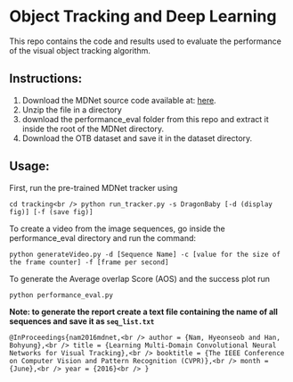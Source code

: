 # Object Tracking and Deep Learning
This repo contains the code and results used to evaluate the performance of the visual object tracking algorithm.

## Instructions:
1. Download the MDNet source code available at: [here](https://github.com/liulj13/pyMDNet-VOT2OTB).
2. Unzip the file in a directory
3. download the performance_eval folder from this repo and extract it inside the root of the MDNet directory.
4. Download the OTB dataset and save it in the dataset directory.

## Usage:
First, run the pre-trained MDNet tracker using

`cd tracking<br />
python run_tracker.py -s DragonBaby [-d (display fig)] [-f (save fig)]`

To create a video from the image sequences, go inside the performance_eval directory and run the command:

`python generateVideo.py -d [Sequence Name] -c [value for the size of the frame counter] -f [frame per second]`

To generate the Average overlap Score (AOS) and the success plot run

`python performance_eval.py`

**Note: to generate the report create a text file containing the name of all sequences and save it as `seq_list.txt`**

`@InProceedings{nam2016mdnet,<br />
author = {Nam, Hyeonseob and Han, Bohyung},<br />
title = {Learning Multi-Domain Convolutional Neural Networks for Visual Tracking},<br />
booktitle = {The IEEE Conference on Computer Vision and Pattern Recognition (CVPR)},<br />
month = {June},<br />
year = {2016}<br />
}`
